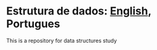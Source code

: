 # Estrutura de dados: [English](https://github.com/ViniciusGuardieiroSousa/DataStructure/blob/main/README.md), Portugues
This is a repository for data structures study